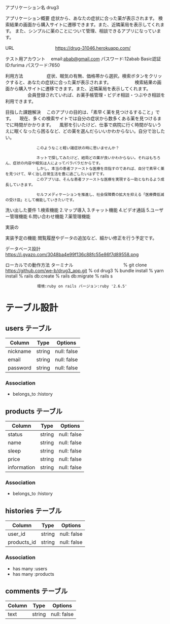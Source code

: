 アプリケーション名	drug3

アプリケーション概要   症状から、あなたの症状に合った薬が表示されます。
                   検索結果の画面から購入サイトに遷移できます。また、近隣薬局を表示してくれます。
                   また、シンプルに薬のことについて管理、相談できるアプリになっています。

URL	　　　　　　　　　https://drug-31046.herokuapp.com/

テスト用アカウント  　email:abab@gmail.com パスワード:12abab	Basic認証 ID:furima パスワード:7650 

利用方法	  　　　　　症状、眠気の有無、価格帯から選択。検索ボタンをクリックすると、あなたの症状に合った薬が表示されます。
          　　　　　検索結果の画面から購入サイトに遷移できます。また、近隣薬局を表示してくれます。
          　　　　　会員登録されていれば、お薬手帳管理・ビデオ相談・つぶやき相談を利用できます。

目指した課題解決	 　このアプリの目的は、「素早く薬を見つけるすること」です。
                　現在、多くの検索サイトでは自分の症状から数多くある薬を見つけるまでに時間がかかります。
                　風邪を引いたけど、仕事で病院に行く時間がないうえに眠くなったら困るなど、どの薬を選んだらいいかわからない。自分で治したい。

                　このようなこと軽い諸症状の時に思いませんか？

                　ネットで探してみたけど、結局どの薬が良いかわからない。それはもちろん、症状の内容や眠気は人によってバラバラだからです。 
                　しかし、本当の患者ファーストな医療を目指すのであれば、自分で素早く薬を見つけて、早く治し日常生活を豊に過ごしたいはずです。 
                　このアプリは、そんな患者ファーストな医療を実現する一助となれるよう成長していきます。

                　セルフメディケーションを推進し、社会保障費の拡大を抑える「医療費低減の受け皿」として機能していきたいです。

洗い出した要件	1.検索機能 2.マップ導入 3.チャット機能 4.ビデオ通話 
              5.ユーザー管理機能 6.問い合わせ機能 7.薬管理機能

実装の

実装予定の機能	閲覧履歴やデータの追加など、細かい修正を行う予定です。

データベース設計	https://i.gyazo.com/3048ba4e99f136c88fc55e86f7d89558.png

ローカルでの動作方法	ターミナル
　　　　　　　　　　　% git clone https://github.com/we-b/drug3_app.git
                  % cd drug3
                  % bundle install
                  % yarn install 
                  % rails db:create
                  % rails db:migrate
                  % rails s

                  環境:ruby on rails バージョン:ruby '2.6.5'

# テーブル設計

## users テーブル

| Column         | Type   | Options     |
| -------------- | ------ | ----------- |
| nickname       | string | null: false |
| email          | string | null: false |
| password       | string | null: false | 


### Association

- belongs_to :history

## products テーブル

| Column         | Type   | Options     |
| -------------- | ------ | ----------- |
| status         | string | null: false |
| name           | string | null: false |
| sleep          | string | null: false | 
| price          | string | null: false |
| information    | string | null: false | 

### Association

- belongs_to :history

## histories テーブル

| Column         | Type   | Options     |
| -------------- | ------ | ----------- |
| user_id        | string | null: false |
| products_id    | string | null: false |

### Association

- has many :users
- has many :products

## comments テーブル

| Column         | Type   | Options     |
| -------------- | ------ | ----------- |
| text           | string | null: false |